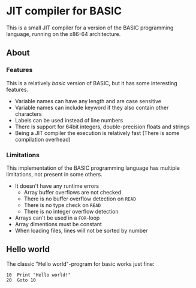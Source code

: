 
JIT compiler for BASIC
======================
This is a small JIT compiler for a version of the BASIC programming language, running on the x86-64 architecture.

## About
### Features
This is a relatively _basic_ version of BASIC, but it has some interesting features.
* Variable names can have any length and are case sensitive
* Variable names can include keyword if they also contain other characters
* Labels can be used instead of line numbers
* There is support for 64bit integers, double-precision floats and strings
* Being a JIT compiler the execution is relatively fast (There is some compilation overhead)

### Limitations
This implementation of the BASIC programming language has multiple limitations, not present in some others.
* It doesn't have any runtime errors
    * Array buffer overflows are not checked
    * There is no buffer overflow detection on `READ`
    * There is no type check on `READ`
    * There is no integer overflow detection
* Arrays can't be used in a `FOR`-loop
* Array dimentions must be constant
* When loading files, lines will not be sorted by number

## Hello world
The classic "Hello world"-program for basic works just fine:
```
10  Print "Hello world!"
20  Goto 10
```
